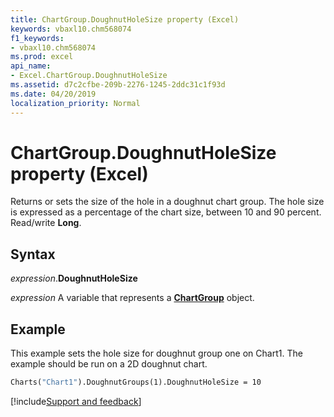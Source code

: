 ```yaml
---
title: ChartGroup.DoughnutHoleSize property (Excel)
keywords: vbaxl10.chm568074
f1_keywords:
- vbaxl10.chm568074
ms.prod: excel
api_name:
- Excel.ChartGroup.DoughnutHoleSize
ms.assetid: d7c2cfbe-209b-2276-1245-2ddc31c1f93d
ms.date: 04/20/2019
localization_priority: Normal
---
```



# ChartGroup.DoughnutHoleSize property (Excel)

Returns or sets the size of the hole in a doughnut chart group. The hole size is expressed as a percentage of the chart size, between 10 and 90 percent. Read/write **Long**.


## Syntax

_expression_.**DoughnutHoleSize**

_expression_ A variable that represents a **[ChartGroup](Excel.ChartGroup(object).md)** object.


## Example

This example sets the hole size for doughnut group one on Chart1. The example should be run on a 2D doughnut chart.

```vb
Charts("Chart1").DoughnutGroups(1).DoughnutHoleSize = 10
```



[!include[Support and feedback](~/includes/feedback-boilerplate.md)]